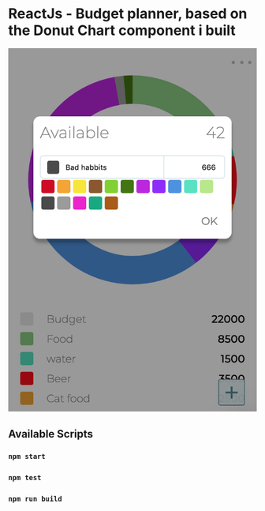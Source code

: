 # ReactJs - Budget planner, based on the Donut Chart component i built

![donut chart](budgetplanner.png)

## Available Scripts

### `npm start`

### `npm test`

### `npm run build`

```

```
